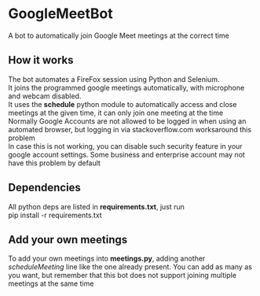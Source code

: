 # GoogleMeetBot
A bot to automatically join Google Meet meetings at the correct time


## How it works
The bot automates a FireFox session using Python and Selenium.<br>
It joins the programmed google meetings automatically, with microphone and webcam disabled.<br>
It uses the **schedule** python module to automatically access and close meetings at the given time, it can only join one meeting at the time<br>
Normally Google Accounts are not allowed to be logged in when using an automated browser, but logging in via stackoverflow.com worksaround this problem<br>
In case this is not working, you can disable such security feature in your google account settings. Some business and enterprise account may not have this problem by default

## Dependencies
All python deps are listed in **requirements.txt**, just run<br>
    pip install -r requirements.txt

## Add your own meetings
To add your own  meetings into **meetings.py**, adding another <em>scheduleMeeting</em> line like the one already present. You can add as many as you want, but remember that this bot does not support joining multiple meetings at the same time

